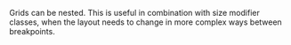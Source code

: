 Grids can be nested. This is useful in combination with size modifier classes, 
when the layout needs to change in more complex ways between breakpoints.
